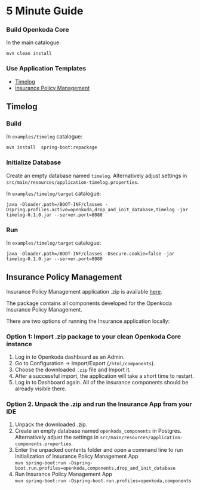 # 5 Minute Guide

### Build Openkoda Core
In the main catalogue: 

```mvn clean install```

### Use Application Templates

* [Timelog](#timelog)
* [Insurance Policy Management](#insurance-policy-management)

## Timelog

### Build

In `examples/timelog` catalogue:

```mvn install  spring-boot:repackage```

### Initialize Database

Create an empty database named `timelog`. Alternatively adjust settings in `src/main/resources/application-timelog.properties`.

In `examples/timelog/target` catalogue: 

```
java -Dloader.path=/BOOT-INF/classes -Dspring.profiles.active=openkoda,drop_and_init_database,timelog -jar timelog-0.1.0.jar --server.port=8080
```

### Run

In `examples/timelog/target` catalogue: 

```
java -Dloader.path=/BOOT-INF/classes -Dsecure.cookie=false -jar timelog-0.1.0.jar --server.port=8080
```

## Insurance Policy Management

Insurance Policy Management application .zip is available [here](https://github.com/openkoda/openkoda/tree/main/examples/insurance). 

The package contains all components developed for the Openkoda Insurance Policy Management.

There are two options of running the Insurance application locally:

### Option 1: Import .zip package to your clean Openkoda Core instance

1. Log in to Openkoda dashboard as an Admin.
2. Go to Configuration -> Import/Export (`/html/components`).
3. Choose the downloaded `.zip` file and Import it.
4. After a successful import, the application will take a short time to restart.
5. Log in to Dashboard again. All of the insurance components should be already visible there. 

### Option 2. Unpack the .zip and run the Insurance App from your IDE  

1. Unpack the downloaded .zip.
2. Create an empty database named `openkoda_components` in Postgres.\
Alternatively adjust the settings in `src/main/resources/application-components.properties`.
3. Enter the unpacked contents folder and open a command line to run Initialization of Insurance Policy Management App\
`mvn spring-boot:run -Dspring-boot.run.profiles=openkoda,components,drop_and_init_database`
4. Run Insurance Policy Management App\
`mvn spring-boot:run -Dspring-boot.run.profiles=openkoda,components`